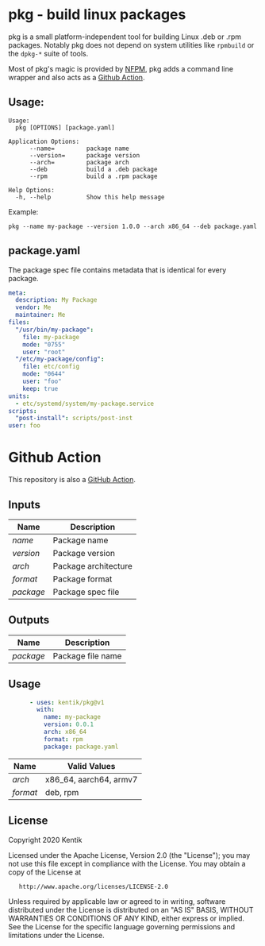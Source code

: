 # pkg - build linux packages

pkg is a small platform-independent tool for building Linux
.deb or .rpm packages. Notably pkg does not depend on system
utilities like `rpmbuild` or the `dpkg-*` suite of tools.

Most of pkg's magic is provided by [NFPM][nfpm], pkg adds a
command line wrapper and also acts as a
[Github Action](#github-action).

## Usage:

```
Usage:
  pkg [OPTIONS] [package.yaml]

Application Options:
      --name=         package name
      --version=      package version
      --arch=         package arch
      --deb           build a .deb package
      --rpm           build a .rpm package

Help Options:
  -h, --help          Show this help message
```

Example:

```
pkg --name my-package --version 1.0.0 --arch x86_64 --deb package.yaml
```

## package.yaml

The package spec file contains metadata that is identical
for every package.

```yaml
meta:
  description: My Package
  vendor: Me
  maintainer: Me
files:
  "/usr/bin/my-package":
    file: my-package
    mode: "0755"
    user: "root"
  "/etc/my-package/config":
    file: etc/config
    mode: "0644"
    user: "foo"
    keep: true
units:
  - etc/systemd/system/my-package.service
scripts:
  "post-install": scripts/post-inst
user: foo
```

# Github Action

This repository is also a [GitHub Action][action].

## Inputs

| Name          | Description                     |
| ------------- | ------------------------------- |
| *name*        | Package name                    |
| *version*     | Package version                 |
| *arch*        | Package architecture            |
| *format*      | Package format                  |
| *package*     | Package spec file               |

## Outputs

| Name          | Description                     |
| ------------- | ------------------------------- |
| *package*     | Package file name               |

## Usage

```yaml
      - uses: kentik/pkg@v1
        with:
          name: my-package
          version: 0.0.1
          arch: x86_64
          format: rpm
          package: package.yaml
```

| Name          | Valid Values                    |
| ------------- | ------------------------------- |
| *arch*        | x86_64, aarch64, armv7          |
| *format*      | deb, rpm                        |


## License

   Copyright 2020 Kentik

   Licensed under the Apache License, Version 2.0 (the "License");
   you may not use this file except in compliance with the License.
   You may obtain a copy of the License at

       http://www.apache.org/licenses/LICENSE-2.0

   Unless required by applicable law or agreed to in writing, software
   distributed under the License is distributed on an "AS IS" BASIS,
   WITHOUT WARRANTIES OR CONDITIONS OF ANY KIND, either express or implied.
   See the License for the specific language governing permissions and
   limitations under the License.


[nfpm]: https://github.com/kentik/nfpm
[action]: https://github.com/features/actions
